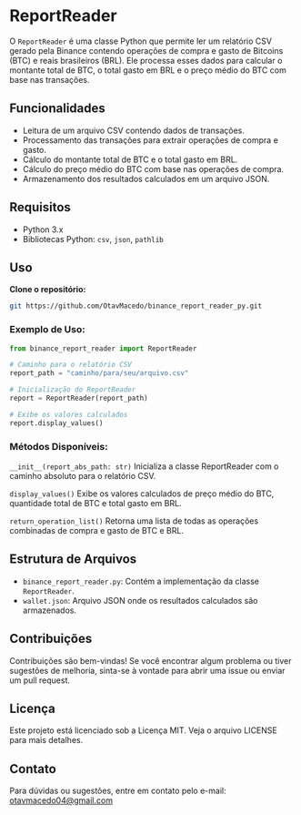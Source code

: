 # ReportReader

O `ReportReader` é uma classe Python que permite ler um relatório CSV gerado pela Binance contendo operações de compra e gasto de Bitcoins (BTC) e reais brasileiros (BRL). Ele processa esses dados para calcular o montante total de BTC, o total gasto em BRL e o preço médio do BTC com base nas transações.

## Funcionalidades

- Leitura de um arquivo CSV contendo dados de transações.
- Processamento das transações para extrair operações de compra e gasto.
- Cálculo do montante total de BTC e o total gasto em BRL.
- Cálculo do preço médio do BTC com base nas operações de compra.
- Armazenamento dos resultados calculados em um arquivo JSON.

## Requisitos

- Python 3.x
- Bibliotecas Python: `csv`, `json`, `pathlib`

## Uso

**Clone o repositório:**

```bash
git https://github.com/OtavMacedo/binance_report_reader_py.git
```

### Exemplo de Uso:

```python
from binance_report_reader import ReportReader

# Caminho para o relatório CSV
report_path = "caminho/para/seu/arquivo.csv"

# Inicialização do ReportReader
report = ReportReader(report_path)

# Exibe os valores calculados
report.display_values()
```

### Métodos Disponíveis:

`__init__(report_abs_path: str)`
Inicializa a classe ReportReader com o caminho absoluto para o relatório CSV.

`display_values()`
Exibe os valores calculados de preço médio do BTC, quantidade total de BTC e total gasto em BRL.

`return_operation_list()`
Retorna uma lista de todas as operações combinadas de compra e gasto de BTC e BRL.

## Estrutura de Arquivos

- `binance_report_reader.py`: Contém a implementação da classe `ReportReader`.
- `wallet.json`: Arquivo JSON onde os resultados calculados são armazenados.

## Contribuições

Contribuições são bem-vindas! Se você encontrar algum problema ou tiver sugestões de melhoria, sinta-se à vontade para abrir uma issue ou enviar um pull request.

## Licença

Este projeto está licenciado sob a Licença MIT. Veja o arquivo LICENSE para mais detalhes.

## Contato

Para dúvidas ou sugestões, entre em contato pelo e-mail: otavmacedo04@gmail.com